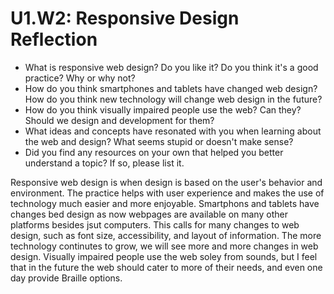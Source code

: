 # U1.W2: Responsive Design Reflection

* What is responsive web design? Do you like it?  Do you think it's a good practice? Why or why not?
* How do you think smartphones and tablets have changed web design? How do you think new technology will change web design in the future?
* How do you think visually impaired people use the web? Can they? Should we design and development for them?
* What ideas and concepts have resonated with you when learning about the web and design? What seems stupid or doesn't make sense?
* Did you find any resources on your own that helped you better understand a topic? If so, please list it.

Responsive web design is when design is based on the user's behavior and environment. The practice helps with user experience and makes the use of technology much easier and more enjoyable. Smartphons and tablets have changes bed design as now webpages are available on many other platforms besides jsut computers. This calls for many changes to web design, such as font size, accessibility, and layout of information. The more technology continutes to grow, we will see more and more changes in web design. Visually impaired people use the web soley from sounds, but I feel that in the future the web should cater to more of their needs, and even one day provide Braille options. 